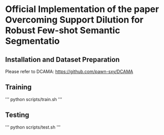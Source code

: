 # Official Implementation of the paper Overcoming Support Dilution for Robust Few-shot Semantic Segmentatio

## Installation and Dataset Preparation
Please refer to DCAMA: https://github.com/pawn-sxy/DCAMA

## Training
'''
python scripts/train.sh
'''

## Testing
'''
python scripts/test.sh
'''
